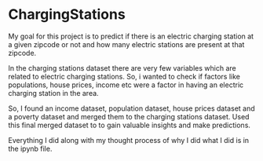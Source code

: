# ChargingStations

My goal for this project is to predict if there is an electric charging station at a given zipcode or not and how many electric stations are present at that zipcode.

In the charging stations dataset there are very few variables which are related to electric charging stations. So, i wanted to check if factors like populations, house prices, income etc were a factor in having an electric charging station in the area.

So, I found an income dataset, population dataset, house prices dataset and a poverty dataset and merged them to the charging stations dataset. Used this final merged dataset to to gain valuable insights and make predictions.

Everything I did along with my thought process of why I did what I did is in the ipynb file.